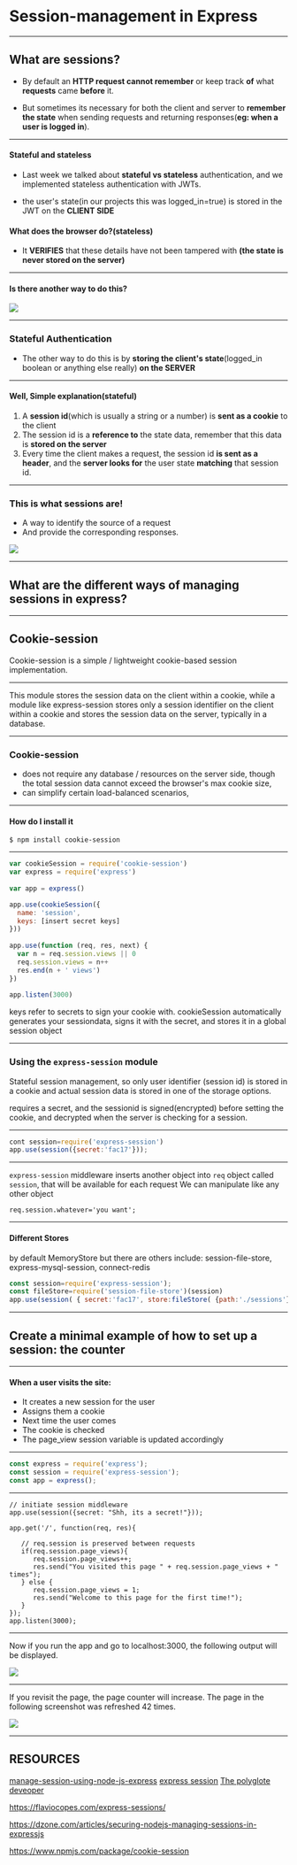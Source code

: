 # Session-management in Express

---

## What are sessions?

- By default an **HTTP request cannot remember** or keep track **of** what **requests** came **before** it.


- But sometimes its necessary for both the client and server to **remember the state** when sending requests and returning responses(**eg: when a user is logged in**).

---

#### Stateful and stateless

- Last week we talked about **stateful vs stateless** authentication, and we implemented stateless authentication with JWTs.

- the user's state(in our projects this was logged_in=true) is stored in the JWT on the **CLIENT SIDE** 
    
#### What does the browser do?(stateless)

- It **VERIFIES** that these details have not been tampered with **(the state is never stored on the server)**

---

#### Is there another way to do this?

![](https://media.giphy.com/media/3oz8xRF0v9WMAUVLNK/giphy.gif)


---

### Stateful Authentication
- The other way to do this is by **storing the client's state**(logged_in boolean or anything else really) **on the SERVER**

---

#### Well, Simple explanation(stateful)
1) A **session id**(which is usually a string or a number) is **sent as a cookie** to the client
2) The session id is a **reference to** the state data, remember that this data is **stored on the server**
3) Every time the client makes a request, the session id **is sent as a header**, and the **server looks for** the user state **matching** that session id.

---

### This is what sessions are!
- A way to identify the source of a request
- And provide the corresponding responses.

![](https://media.giphy.com/media/L4LyIV6L8E4Du/giphy.gif)


---


## What are the different ways of managing sessions in express?


---

## Cookie-session 


Cookie-session is a simple / lightweight cookie-based  session implementation.


---

This module stores the session data on the client within a cookie, while a module like express-session stores only a session identifier on the client within a cookie and stores the session data on the server, typically in a database.


---


### Cookie-session

* does not require any database / resources on the server side, though the total session data cannot exceed the browser's max cookie size,
* can simplify certain load-balanced scenarios,

---
 
 #### How do I install it
`
$ npm install cookie-session
`



---


```javascript
var cookieSession = require('cookie-session')
var express = require('express')
 
var app = express()

app.use(cookieSession({
  name: 'session',
  keys: [insert secret keys]
}))
 
app.use(function (req, res, next) {
  var n = req.session.views || 0
  req.session.views = n++
  res.end(n + ' views')
})
 
app.listen(3000)
```
keys refer to secrets to sign your cookie with.
cookieSession automatically generates your sessiondata, signs it with the secret, and stores it in a global session object





---

### Using the `express-session` module

Stateful session management, so only user identifier (session id) is stored in a cookie and actual session data is stored in one of the storage options.

requires a secret, and the sessionid is signed(encrypted) before setting the cookie, and decrypted when the server is checking for a session.

---

```javascript
cont session=require('express-session')
app.use(session({secret:'fac17'}));

```

---

`express-session` middleware inserts another object into `req` object called `session`, that will be available for each request
We can manipulate like any other object

```
req.session.whatever='you want';
```

---

#### Different Stores

by default MemoryStore but there are others include: session-file-store,  express-mysql-session, connect-redis 

```javascript
const session=require('express-session');
const fileStore=require('session-file-store')(session)
app.use(session( { secret:'fac17', store:fileStore( {path:'./sessions'}) }))
```

---

## Create a minimal example of how to set up a session: the counter 

---

#### When a user visits the site:
- It creates a new session for the user  
- Assigns them a cookie 
- Next time the user comes
- The cookie is checked 
- The page_view session variable is updated accordingly


---

```javascript
const express = require('express');
const session = require('express-session');
const app = express();
```

---

```javascript=
// initiate session middleware
app.use(session({secret: "Shh, its a secret!"}));

app.get('/', function(req, res){

   // req.session is preserved between requests
   if(req.session.page_views){
      req.session.page_views++;
      res.send("You visited this page " + req.session.page_views + " times");
   } else {
      req.session.page_views = 1;
      res.send("Welcome to this page for the first time!");
   }
});
app.listen(3000);

```

---

Now if you run the app and go to localhost:3000, the following output will be displayed.

![](https://i.imgur.com/aGaoeWO.png)

---

If you revisit the page, the page counter will increase. The page in the following screenshot was refreshed 42 times.

![](https://i.imgur.com/vqf2lDc.png)

---

## RESOURCES
[manage-session-using-node-js-express](https://codeforgeek.com/manage-session-using-node-js-express-4/)
[express session](https://www.tutorialspoint.com/expressjs/expressjs_sessions.htm)
[The polyglote deveoper](https://www.thepolyglotdeveloper.com/2015/01/session-management-expressjs-web-application/)

https://flaviocopes.com/express-sessions/

https://dzone.com/articles/securing-nodejs-managing-sessions-in-expressjs

https://www.npmjs.com/package/cookie-session
